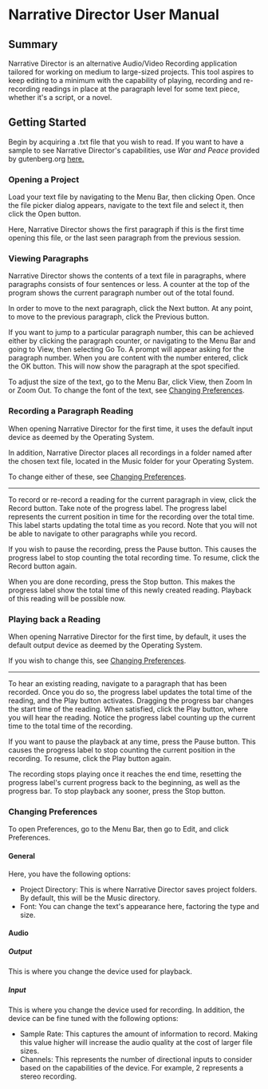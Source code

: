 # Narrative Director User Manual

## Summary
Narrative Director is an alternative Audio/Video Recording application tailored
for working on medium to large-sized projects. This tool aspires to keep editing
to a minimum with the capability of playing, recording and re-recording readings
in place at the paragraph level for some text piece, whether it's a script, or a
novel.

## Getting Started
Begin by acquiring a .txt file that you wish to read. If you want to have a
sample to see Narrative Director's capabilities, use *War and Peace* provided by
gutenberg.org [here.](https://www.gutenberg.org/files/2600/2600-0.txt)

### Opening a Project
Load your text file by navigating to the Menu Bar, then clicking Open. Once the
file picker dialog appears, navigate to the text file and select it, then click
the Open button.

Here, Narrative Director shows the first paragraph if this is the first time
opening this file, or the last seen paragraph from the previous session.

### Viewing Paragraphs
Narrative Director shows the contents of a text file in paragraphs, where
paragraphs consists of four sentences or less. A counter at the top of the
program shows the current paragraph number out of the total found.

In order to move to the next paragraph, click the Next button. At any point, 
to move to the previous paragraph, click the Previous button.

If you want to jump to a particular paragraph number, this can be achieved
either by clicking the paragraph counter, or navigating to the Menu Bar and
going to View, then selecting Go To. A prompt will appear asking for the
paragraph number. When you are content with the number entered, click the
OK button. This will now show the paragraph at the spot specified.

To adjust the size of the text, go to the Menu Bar, click View, then
Zoom In or Zoom Out. To change the font of the text, see 
[Changing Preferences](#changing-preferences).

### Recording a Paragraph Reading
When opening Narrative Director for the first time, it uses the default input
device as deemed by the Operating System.

In addition, Narrative Director places all recordings in a folder named after the
chosen text file, located in the Music folder for your Operating System.

To change either of these, see [Changing Preferences](#changing-preferences).

-----------

To record or re-record a reading for the current paragraph in view, click the 
Record button. Take note of the progress label. The progress label represents
the current position in time for the recording over the total time. This label
starts updating the total time as you record. Note that you will not be able to 
navigate to other paragraphs while you record.

If you wish to pause the recording, press the Pause button. This causes the
progress label to stop counting the total recording time. To resume, click the
Record button again.

When you are done recording, press the Stop button. This makes the progress
label show the total time of this newly created reading. Playback of this reading
will be possible now.

### Playing back a Reading
When opening Narrative Director for the first time, by default, it uses the
default output device as deemed by the Operating System.

If you wish to change this, see [Changing Preferences](#changing-preferences).

-----------

To hear an existing reading, navigate to a paragraph that has been recorded.
Once you do so, the progress label updates the total time of the reading, and
the Play button activates. Dragging the progress bar changes the start time of 
the reading. When satisfied, click the Play button, where you will hear the
reading. Notice the progress label counting up the current time to the total
time of the recording.

If you want to pause the playback at any time, press the Pause button. This
causes the progress label to stop counting the current position in the recording.
To resume, click the Play button again.

The recording stops playing once it reaches the end time, resetting the progress
label's current progress back to the beginning, as well as the progress bar. To
stop playback any sooner, press the Stop button.

### Changing Preferences
To open Preferences, go to the Menu Bar, then go to Edit, and click Preferences.

#### General
Here, you have the following options:

- Project Directory: This is where Narrative Director saves project folders. By
default, this will be the Music directory.
- Font: You can change the text's appearance here, factoring the type and size.

#### Audio
##### Output
This is where you change the device used for playback.

##### Input
This is where you change the device used for recording. In addition, the device
can be fine tuned with the following options:

- Sample Rate: This captures the amount of information to record. Making this
value higher will increase the audio quality at the cost of larger file sizes.
- Channels: This represents the number of directional inputs to consider based
on the capabilities of the device. For example, 2 represents a stereo recording.

